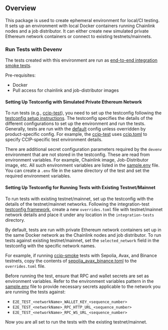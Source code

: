 ## Overview

This package is used to create ephemeral environment for local/CI testing. 
It sets up an environment with local Docker containers running Chainlink nodes and a job distributor. 
It can either create new simulated private Ethereum network containers or connect to existing testnets/mainnets.

### Run Tests with Devenv

The tests created with this environment are run as [end-to-end integration smoke tests](../../integration-tests/smoke).

Pre-requisites:
- Docker
- Pull access for chainlink and job-distributor images

#### Setting Up Testconfig with Simulated Private Ethereum Network

To run tests (e.g., [ccip-test](../../../integration-tests/ccip-tests/smoke/ccip_test.go)), 
you need to set up the testconfig following the [testconfig setup instructions](../../../integration-tests/testconfig/README.md). 
The testconfig specifies the details of the different configurations to set up the environment and run the tests. 
Generally, tests are run with the [default](../../../integration-tests/testconfig/default.toml) config unless overridden by product-specific config. 
For example, the [ccip-test](../../../integration-tests/ccip-tests/smoke/ccip_test.go) uses [ccip.toml](../../../integration-tests/testconfig/ccip/ccip.toml) to specify 
CCIP-specific test environment details.

There are additional secret configuration parameters required by the `devenv` environment that are not stored in the testconfig. 
These are read from environment variables. For example, Chainlink image, Job-Distributor image, etc. 
All such environment variables are listed in the [sample.env](.sample.env) file. 
You can create a `.env` file in the same directory of the test and set the required environment variables.

#### Setting Up Testconfig for Running Tests with Existing Testnet/Mainnet

To run tests with existing testnet/mainnet, set up the testconfig with the details of the testnet/mainnet networks. 
Following the integration-test [testconfig framework](../../integration-tests/testconfig/README.md#configuration-and-overrides), 
create a new `overrides.toml` file with testnet/mainnet network details and place it under any location in the
`integration-tests` directory. 

By default, tests are run with private Ethereum network containers set up in the same Docker network as 
the Chainlink nodes and job distributor. To run tests against existing testnet/mainnet, 
set the `selected_network` field in the testconfig with the specific network names.

For example, if running [ccip-smoke](../../../integration-tests/ccip-tests/smoke/ccip_test.go) tests with Sepolia, Avax, and Binance testnets, 
copy the contents of [sepolia_avax_binance.toml](../../integration-tests/testconfig/ccip/overrides/sepolia_avax_binance.toml) 
to the `overrides.toml` file.

Before running the test, ensure that RPC and wallet secrets are set as environment variables. 
Refer to the environment variables pattern in the [sample.env](.sample.env) file to 
provide necessary secrets applicable to the network you are running the tests against:
- `E2E_TEST_<networkName>_WALLET_KEY_<sequence_number>`
- `E2E_TEST_<networkName>_RPC_HTTP_URL_<sequence_number>`
- `E2E_TEST_<networkName>_RPC_WS_URL_<sequence_number>`

Now you are all set to run the tests with the existing testnet/mainnet.
